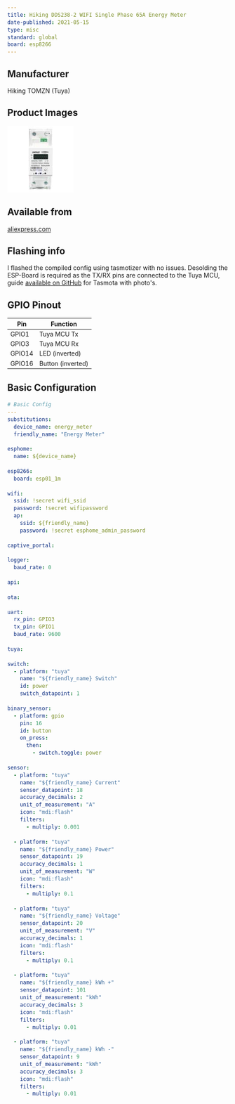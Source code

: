 ```yaml
---
title: Hiking DDS238-2 WIFI Single Phase 65A Energy Meter
date-published: 2021-05-15
type: misc
standard: global
board: esp8266
---
```


## Manufacturer

Hiking TOMZN (Tuya)

## Product Images

![Product Image](hiking_DDS238-2.jpg "Product Image")

## Available from

[aliexpress.com](https://www.aliexpress.com/item/1005002409492948.html)

## Flashing info

I flashed the compiled config using tasmotizer with no issues. Desolding the ESP-Board is required as the TX/RX pins are
connected to the Tuya MCU, guide
[available on GitHub](https://github.com/krikk/Hiking-DDS238-2-WIFI-Din-Rail-Energy-Meter-flashing-Tasmota) for Tasmota
with photo's.

## GPIO Pinout

| Pin    | Function          |
| ------ | ----------------- |
| GPIO1  | Tuya MCU Tx       |
| GPIO3  | Tuya MCU Rx       |
| GPIO14 | LED (inverted)    |
| GPIO16 | Button (inverted) |

## Basic Configuration

```yaml
# Basic Config
---
substitutions:
  device_name: energy_meter
  friendly_name: "Energy Meter"

esphome:
  name: ${device_name}

esp8266:
  board: esp01_1m

wifi:
  ssid: !secret wifi_ssid
  password: !secret wifipassword
  ap:
    ssid: ${friendly_name}
    password: !secret esphome_admin_password

captive_portal:

logger:
  baud_rate: 0

api:

ota:

uart:
  rx_pin: GPIO3
  tx_pin: GPIO1
  baud_rate: 9600

tuya:

switch:
  - platform: "tuya"
    name: "${friendly_name} Switch"
    id: power
    switch_datapoint: 1

binary_sensor:
  - platform: gpio
    pin: 16
    id: button
    on_press:
      then:
        - switch.toggle: power

sensor:
  - platform: "tuya"
    name: "${friendly_name} Current"
    sensor_datapoint: 18
    accuracy_decimals: 2
    unit_of_measurement: "A"
    icon: "mdi:flash"
    filters:
      - multiply: 0.001

  - platform: "tuya"
    name: "${friendly_name} Power"
    sensor_datapoint: 19
    accuracy_decimals: 1
    unit_of_measurement: "W"
    icon: "mdi:flash"
    filters:
      - multiply: 0.1

  - platform: "tuya"
    name: "${friendly_name} Voltage"
    sensor_datapoint: 20
    unit_of_measurement: "V"
    accuracy_decimals: 1
    icon: "mdi:flash"
    filters:
      - multiply: 0.1

  - platform: "tuya"
    name: "${friendly_name} kWh +"
    sensor_datapoint: 101
    unit_of_measurement: "kWh"
    accuracy_decimals: 3
    icon: "mdi:flash"
    filters:
      - multiply: 0.01

  - platform: "tuya"
    name: "${friendly_name} kWh -"
    sensor_datapoint: 9
    unit_of_measurement: "kWh"
    accuracy_decimals: 3
    icon: "mdi:flash"
    filters:
      - multiply: 0.01
```
